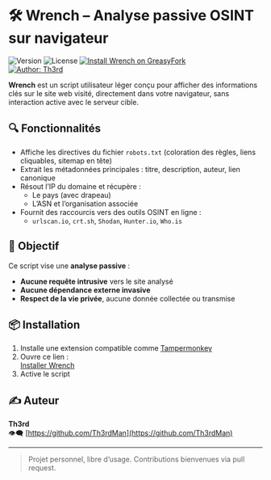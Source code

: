 # 🛠 Wrench – Analyse passive OSINT sur navigateur

![Version](https://img.shields.io/badge/Version-2.5.1-blue)
![License](https://img.shields.io/badge/License-GPLv3-teal)
[![Install Wrench on GreasyFork](https://img.shields.io/badge/Install-GreasyFork-red.svg)](https://greasyfork.org/fr/scripts/538478-wrench)  
[![Author: Th3rd](https://img.shields.io/badge/github-Th3rdMan-181717?logo=github)](https://github.com/Th3rdMan)


**Wrench** est un script utilisateur léger conçu pour afficher des informations clés sur le site web visité, directement dans votre navigateur, sans interaction active avec le serveur cible.

## 🔍 Fonctionnalités

- Affiche les directives du fichier `robots.txt` (coloration des règles, liens cliquables, sitemap en tête)
- Extrait les métadonnées principales : titre, description, auteur, lien canonique
- Résout l’IP du domaine et récupère :
  - Le pays (avec drapeau)
  - L’ASN et l’organisation associée
- Fournit des raccourcis vers des outils OSINT en ligne :
  - `urlscan.io`, `crt.sh`, `Shodan`, `Hunter.io`, `Who.is`

## 🎯 Objectif

Ce script vise une **analyse passive** :
- **Aucune requête intrusive** vers le site analysé
- **Aucune dépendance externe invasive**
- **Respect de la vie privée**, aucune donnée collectée ou transmise

## 📦 Installation

1. Installe une extension compatible comme [Tampermonkey](https://www.tampermonkey.net/)
2. Ouvre ce lien :  
   [Installer Wrench](https://greasyfork.org/fr/scripts/538478-wrench)
3. Active le script
   
## ✍️ Auteur

**Th3rd**  
👁️‍🗨️ [https://github.com/Th3rdMan](https://github.com/Th3rdMan)

---

> Projet personnel, libre d’usage. Contributions bienvenues via pull request.
